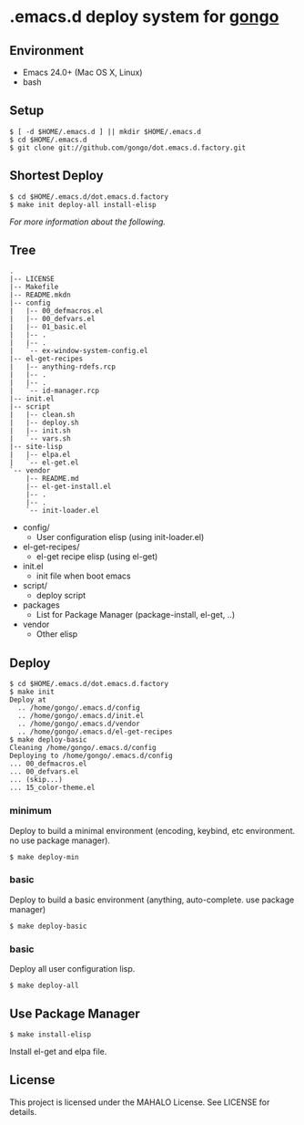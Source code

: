 # .emacs.d deploy system for [gongo](http://gongo.github.com/)

## Environment

- Emacs 24.0+ (Mac OS X, Linux)
- bash

## Setup

    $ [ -d $HOME/.emacs.d ] || mkdir $HOME/.emacs.d
    $ cd $HOME/.emacs.d
    $ git clone git://github.com/gongo/dot.emacs.d.factory.git

## Shortest Deploy

    $ cd $HOME/.emacs.d/dot.emacs.d.factory
    $ make init deploy-all install-elisp

*For more information about the following.*

## Tree

    .
    |-- LICENSE
    |-- Makefile
    |-- README.mkdn
    |-- config
    |   |-- 00_defmacros.el
    |   |-- 00_defvars.el
    |   |-- 01_basic.el
    |   |-- .
    |   |-- .
    |   `-- ex-window-system-config.el
    |-- el-get-recipes
    |   |-- anything-rdefs.rcp
    |   |-- .
    |   |-- .
    |   `-- id-manager.rcp
    |-- init.el
    |-- script
    |   |-- clean.sh
    |   |-- deploy.sh
    |   |-- init.sh
    |   `-- vars.sh
    |-- site-lisp
    |   |-- elpa.el
    |   `-- el-get.el
    `-- vendor
        |-- README.md
        |-- el-get-install.el
        |-- .
        |-- .
        `-- init-loader.el

- config/
    - User configuration elisp (using init-loader.el)
- el-get-recipes/
    - el-get recipe elisp (using el-get)
- init.el
    - init file when boot emacs
- script/
    - deploy script
- packages
    - List for Package Manager (package-install, el-get, ..)
- vendor
    - Other elisp

## Deploy

    $ cd $HOME/.emacs.d/dot.emacs.d.factory
    $ make init
    Deploy at
      .. /home/gongo/.emacs.d/config
      .. /home/gongo/.emacs.d/init.el
      .. /home/gongo/.emacs.d/vendor
      .. /home/gongo/.emacs.d/el-get-recipes
    $ make deploy-basic
    Cleaning /home/gongo/.emacs.d/config
    Deploying to /home/gongo/.emacs.d/config
    ... 00_defmacros.el
    ... 00_defvars.el
    ... (skip...)
    ... 15_color-theme.el

### minimum

Deploy to build a minimal environment (encoding, keybind, etc environment. no use package manager).

    $ make deploy-min

### basic

Deploy to build a basic environment (anything, auto-complete. use package manager)

    $ make deploy-basic

### basic

Deploy all user configuration lisp.

    $ make deploy-all

## Use Package Manager

    $ make install-elisp

Install el-get and elpa file.

## License

This project is licensed under the MAHALO License. See LICENSE for details.

